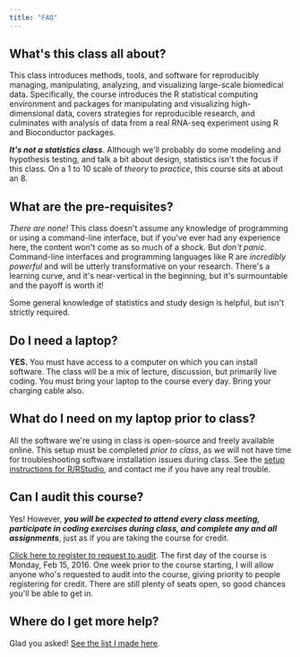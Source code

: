 ```yaml
---
title: "FAQ"
---
```


## What's this class all about? 

This class introduces methods, tools, and software for reproducibly managing, manipulating, analyzing, and visualizing large-scale biomedical data. Specifically, the course introduces the R statistical computing environment and packages for manipulating and visualizing high-dimensional data, covers strategies for reproducible research, and culminates with analysis of data from a real RNA-seq experiment using R and Bioconductor packages.

**_It's not a statistics class_**. Although we'll probably do some modeling and hypothesis testing, and talk a bit about design, statistics isn't the focus if this class. On a 1 to 10 scale of _theory_ to _practice_, this course sits at about an 8.

## What are the pre-requisites?

_There are none!_ This class doesn't assume any knowledge of programming or using a command-line interface, but if you've ever had any experience here, the content won't come as so much of a shock. But _don't panic._ Command-line interfaces and programming languages like R are _incredibly powerful_ and will be utterly transformative on your research. There's a learning curve, and it's near-vertical in the beginning, but it's surmountable and the payoff is worth it!

Some general knowledge of statistics and study design is helpful, but isn't strictly required.

## Do I need a laptop?

**YES.** You must have access to a computer on which you can install software. The class will be a mix of lecture, discussion, but primarily live coding. You must bring your laptop to the course every day. Bring your charging cable also.

## What do I need on my laptop prior to class?

All the software we're using in class is open-source and freely available online. This setup must be completed _prior to class_, as we will not have time for troubleshooting software installation issues during class. See the [setup instructions for R/RStudio](setup-r.html), and contact me if you have any real trouble.

## Can I audit this course?

Yes! However, **_you will be expected to attend every class meeting, participate in coding exercises during class, and complete any and all assignments_**, just as if you are taking the course for credit. 

[Click here to register to request to audit](https://docs.google.com/forms/d/1tHO-X4DupnHgIEsUei0K3kX5_UfLRK-y2KfxmxC6Ux0/viewform). The first day of the course is Monday, Feb 15, 2016. One week prior to the course starting, I will allow anyone who's requested to audit into the course, giving priority to people registering for credit. There are still plenty of seats open, so good chances you'll be able to get in.

## Where do I get more help?

Glad you asked! [See the list I made here](help.html).
